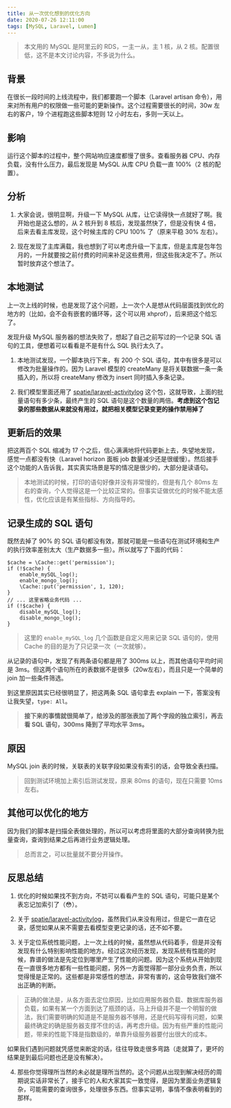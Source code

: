 ```yaml
---
title: 从一次优化想到的优化方向
date: 2020-07-26 12:11:00
tags: [MySQL, Laravel, Lumen]
---
```


> 本文用的 MySQL 是阿里云的 RDS，一主一从，主 1 核，从 2 核。配置很低，这不是本文讨论内容，不多说为什么。

## 背景

在很长一段时间的上线流程中，我们都要跑一个脚本（Laravel artisan 命令），用来对所有用户的权限做一些可能的更新操作。这个过程需要很长的时间，30w 左右的客户，19 个进程跑这些脚本短则 12 小时左右，多则一天以上。


## 影响

运行这个脚本的过程中，整个网站响应速度都慢了很多。查看服务器 CPU、内存 负载，没有什么压力，最后发现是 MySQL 从库 CPU 负载一直 100%（2 核的配置）。


## 分析

1. 大家会说，很明显啊，升级一下 MySQL 从库，让它读得快一点就好了啊。我开始也是这么想的，从 2 核升到 8 核后，发现虽然快了，但是没有快 4 倍，后来去看主库发现，这个时候主库的 CPU 100% 了（原来平稳 30% 左右）。

2. 现在发现了主库满载，我也想到了可以考虑升级一下主库，但是主库是包年包月的，一升就要按之前付费的时间来补足这些费用，但这些我决定不了。所以暂时放弃这个想法了。


## 本地测试

上一次上线的时候，也是发现了这个问题，上一次个人是想从代码层面找到优化的地方的（比如，会不会有嵌套的循环等，这个可以用 xhprof），后来把这个给忘了。

发现升级 MySQL 服务器的想法失败了，想起了自己之前写过的一个记录 SQL 语句的工具，便想着可以看看是不是有什么 SQL 执行太久了。

1. 本地测试发现，一个脚本执行下来，有 200 个 SQL 语句，其中有很多是可以修改为批量操作的。因为 Laravel 模型的 createMany 是将关联数据一条一条插入的，所以将 createMany 修改为 insert 同时插入多条记录。

2. 我们模型里面还用了 [spatie/laravel-activitylog](https://github.com/spatie/laravel-activitylog) 这个包，这就导致，上面的批量语句有多少条，最终产生的 SQL 语句是这个数量的两倍。**考虑到这个包记录的那些数据从来就没有用过，就把相关模型记录变更的操作禁用掉了**


## 更新后的效果

把这两百个 SQL 缩减为 17 个之后，信心满满地将代码更新上去，失望地发现，感觉一点都没有快（Laravel horizon 面板 job 数量减少还是很缓慢）。然后接手这个功能的人告诉我，其实真实场景是写的情况是很少的，大部分是读语句。

> 本地测试的时候，打印的语句好像并没有非常慢的，但是有几个 80ms 左右的查询，个人觉得这是一个比较正常的。但事实证做优化的时候不能太感性，优化应该是有某些指标、方向指导的。


## 记录生成的 SQL 语句

既然去掉了 90% 的 SQL 语句都没有效，那就可能是一些语句在测试环境和生产的执行效率差别太大（生产数据多一些）。所以就写了下面的代码：

```
$cache = \Cache::get('permission');
if (!$cache) {
    enable_mySQL_log();
    enable_mongo_log();
    \Cache::put('permission', 1, 120);
}
// ... 这里省略业务代码 ...
if (!$cache) {
    disable_mySQL_log();
    disable_mongo_log();
}
```

> 这里的 `enable_mySQL_log` 几个函数是自定义用来记录 SQL 语句的，使用 Cache 的目的是为了只记录一次（一次就够）。

从记录的语句中，发现了有两条语句都是用了 300ms 以上，而其他语句平均时间是 3ms。但这两个语句所在的表数据不是很多（20w左右），而且只是一个简单的 join 加一些条件筛选。

到这里原因其实已经很明显了，把这两条 SQL 语句拿去 explain 一下，答案没有让我失望，`type: All`。

> **接下来的事情就很简单了，给涉及的那张表加了两个字段的独立索引，再去看 SQL 语句，300ms 降到了平均水平 3ms。**


## 原因

MySQL join 表的时候，关联表的关联字段如果没有索引的话，会导致全表扫描。

> 回到测试环境加上索引后测试发现，原来 80ms 的语句，现在只需要 10ms 左右。


## 其他可以优化的地方

因为我们的脚本是扫描全表做处理的，所以可以考虑将里面的大部分查询转换为批量查询，查询到结果之后再进行业务逻辑处理。

> 总而言之，可以批量就不要分开操作。


## 反思总结

1. 优化的时候如果找不到方向，不妨可以看看产生的 SQL 语句，可能只是某个表忘记加索引了（😳）。

2. 关于 [spatie/laravel-activitylog](https://github.com/spatie/laravel-activitylog)，虽然我们从来没有用过，但是它一直在记录，感觉如果从来不需要去看模型变更记录的话，还不如不要。

3. 关于定位系统性能问题，上一次上线的时候，虽然想从代码着手，但是并没有发现有什么特别影响性能的地方。经过这次经历发现，发现系统有性能的时候，靠谱的做法是先定位到哪里产生了性能的问题。因为这个系统从开始到现在一直很多地方都有一些性能问题，另外一方面觉得那一部分业务负责，所以觉得慢是正常的。这些都是非常感性的想法，非常有害的，这会导致我们做不出正确的判断。

> 正确的做法是，从各方面去定位原因，比如应用服务器负载、数据库服务器负载，如果有某一个方面到达了瓶颈的话，马上升级并不是一个明智的做法，我们需要明确的知道是不是服务器不够用，还是代码写得有问题，如果最终确定的确是服务器支撑不住的话，再考虑升级。因为有些严重的性能问题，带来的性能下降是指数级的，单靠升级服务器要付出很大的成本。

如果我们遇到问题就凭感觉来断定的话，往往导致走很多弯路（走就算了，更坏的结果是到最后问题也还是没有解决）。

4. 那些你觉得理所当然的未必就是理所当然的。这个问题从出现到解决经历的周期说实话非常长了，接手它的人和大家其实一致觉得，是因为里面业务逻辑复杂，可能需要的查询很多，处理很多东西。但事实证明，事情不像表明看到的那样。

